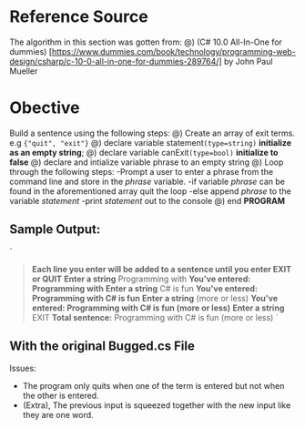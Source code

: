 # Reference Source
The algorithm in this section was gotten from:
@) (C# 10.0 All-In-One for dummies) [https://www.dummies.com/book/technology/programming-web-design/csharp/c-10-0-all-in-one-for-dummies-289764/] by John Paul Mueller



# Obective
Build a sentence using the following steps:
@) Create an array of exit terms. e.g `{"quit", "exit"}`
@) declare variable statement`(type=string)` **initialize as an empty string**;
@) declare variable canExit`(type=bool)` **initialize to false**
@) declare and intialize variable phrase to an empty string
@) Loop through the following steps:
    -Prompt a user to enter a phrase from the command line and store in the *phrase* variable.
    -if variable *phrase* can be found in the aforementioned array quit the loop
    -else append *phrase* to the variable *statement*
    -print *statement* out to the console
@) end **PROGRAM**


## Sample Output:
`
>**Each line you enter will be added to a 
>sentence until you enter EXIT or QUIT**
**Enter a string**
Programming with
**You've entered: Programming with**
**Enter a string**
C# is fun
**You've entered: Programming with C# is fun**
**Enter a string**
(more or less)
**You've entered: Programming with C# is fun (more or less)**
**Enter a string**
EXIT
**Total sentence:**
Programming with C# is fun (more or less)
`




## With the original **Bugged.cs** File
Issues:
- The program only quits when one of the term is entered but not when the other is entered.
- \(Extra\), The previous input is squeezed together with the new input like they are one word.
